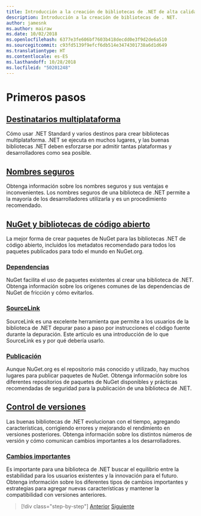 ```yaml
---
title: Introducción a la creación de bibliotecas de .NET de alta calidad
description: Introducción a la creación de bibliotecas de . NET.
author: jamesnk
ms.author: mairaw
ms.date: 10/02/2018
ms.openlocfilehash: 6377e3fe606bf7603b418decdd0e3f9d2de6a510
ms.sourcegitcommit: c93fd5139f9efcf6db514e3474301738a6d1d649
ms.translationtype: HT
ms.contentlocale: es-ES
ms.lasthandoff: 10/28/2018
ms.locfileid: "50201248"
---
```

# <a name="get-started"></a>Primeros pasos

## <a name="cross-platform-targetingcross-platform-targetingmd"></a>[Destinatarios multiplataforma](./cross-platform-targeting.md)

Cómo usar .NET Standard y varios destinos para crear bibliotecas multiplataforma. .NET se ejecuta en muchos lugares, y las buenas bibliotecas .NET deben esforzarse por admitir tantas plataformas y desarrolladores como sea posible.

## <a name="strong-namingstrong-namingmd"></a>[Nombres seguros](./strong-naming.md)

Obtenga información sobre los nombres seguros y sus ventajas e inconvenientes. Los nombres seguros de una biblioteca de .NET permite a la mayoría de los desarrolladores utilizarla y es un procedimiento recomendado.

## <a name="nuget-and-open-source-librariesnugetmd"></a>[NuGet y bibliotecas de código abierto](./nuget.md)

La mejor forma de crear paquetes de NuGet para las bibliotecas .NET de código abierto, incluidos los metadatos recomendado para todos los paquetes publicados para todo el mundo en NuGet.org.

### <a name="dependenciesdependenciesmd"></a>[Dependencias](./dependencies.md)

NuGet facilita el uso de paquetes existentes al crear una biblioteca de .NET. Obtenga información sobre los orígenes comunes de las dependencias de NuGet de fricción y cómo evitarlos.

### <a name="sourcelinksourcelinkmd"></a>[SourceLink](./sourcelink.md)

SourceLink es una excelente herramienta que permite a los usuarios de la biblioteca de .NET depurar paso a paso por instrucciones el código fuente durante la depuración. Este artículo es una introducción de lo que SourceLink es y por qué debería usarlo.

### <a name="publishingpublish-nuget-packagemd"></a>[Publicación](./publish-nuget-package.md)

Aunque NuGet.org es el repositorio más conocido y utilizado, hay muchos lugares para publicar paquetes de NuGet. Obtenga información sobre los diferentes repositorios de paquetes de NuGet disponibles y prácticas recomendadas de seguridad para la publicación de una biblioteca de .NET.

## <a name="versioningversioningmd"></a>[Control de versiones](./versioning.md)

Las buenas bibliotecas de .NET evolucionan con el tiempo, agregando características, corrigiendo errores y mejorando el rendimiento en versiones posteriores. Obtenga información sobre los distintos números de versión y cómo comunican cambios importantes a los desarrolladores.

### <a name="breaking-changesbreaking-changesmd"></a>[Cambios importantes](./breaking-changes.md)

Es importante para una biblioteca de .NET buscar el equilibrio entre la estabilidad para los usuarios existentes y la innovación para el futuro. Obtenga información sobre los diferentes tipos de cambios importantes y estrategias para agregar nuevas características y mantener la compatibilidad con versiones anteriores.

>[!div class="step-by-step"]
[Anterior](./index.md)
[Siguiente](./cross-platform-targeting.md)
